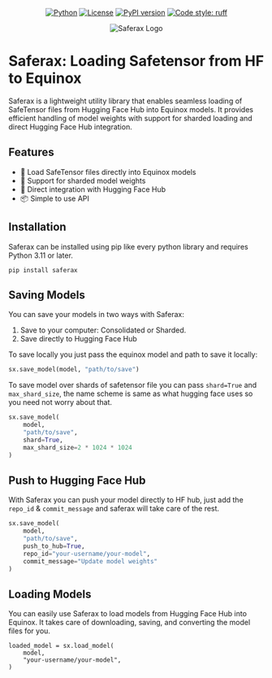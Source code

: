 <div align="center">
    
[![Python](https://img.shields.io/badge/Python-3.11+-blue.svg)](https://www.python.org/downloads/)
[![License](https://img.shields.io/badge/License-Apache%202.0-blue.svg)](https://opensource.org/licenses/Apache-2.0)
[![PyPI version](https://badge.fury.io/py/saferax.svg)](https://badge.fury.io/py/saferax)
[![Code style: ruff](https://img.shields.io/badge/code%20style-ruff-000000.svg)](https://github.com/astral-sh/ruff)

![Saferax Logo](imgs/logo.jpg)

</div>

# Saferax: Loading Safetensor from HF to Equinox

Saferax is a lightweight utility library that enables seamless loading of SafeTensor files from Hugging Face Hub into Equinox models. It provides efficient handling of model weights with support for sharded loading and direct Hugging Face Hub integration.

## Features

- 🔄 Load SafeTensor files directly into Equinox models
- 💾 Support for sharded model weights
- 🤗 Direct integration with Hugging Face Hub
- 📦 Simple to use API

## Installation

Saferax can be installed using pip like every python library and requires Python 3.11 or later.

```text
pip install saferax
```

## Saving Models

You can save your models in two ways with Saferax:
1. Save to your computer: Consolidated or Sharded.
2. Save directly to Hugging Face Hub

To save locally you just pass the equinox model and path to save it locally:

```python
sx.save_model(model, "path/to/save")
```

To save model over shards of safetensor file you can pass `shard=True` and `max_shard_size`, the name scheme is same as what hugging face uses so you need not worry about that.

```python
sx.save_model(
    model,
    "path/to/save",
    shard=True,
    max_shard_size=2 * 1024 * 1024
)
```

## Push to Hugging Face Hub

With Saferax you can push your model directly to HF hub, just add the `repo_id` & `commit_message` and saferax will take care of the rest.

```python
sx.save_model(
    model,
    "path/to/save",
    push_to_hub=True,
    repo_id="your-username/your-model",
    commit_message="Update model weights"
)
```

## Loading Models

You can easily use Saferax to load models from Hugging Face Hub into Equinox. It takes care of downloading, saving, and converting the model files for you.

```
loaded_model = sx.load_model(
    model,
    "your-username/your-model",
)
```

